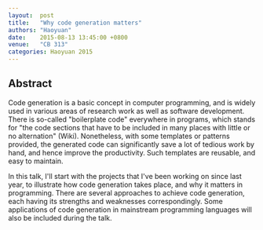 ```yaml
--- 
layout:  post 
title:   "Why code generation matters"
authors: "Haoyuan"
date:    2015-08-13 13:45:00 +0800
venue:   "CB 313"
categories: Haoyuan 2015
--- 
```

## Abstract

Code generation is a basic concept in computer programming, and is
widely used in various areas of research work as well as software
development. There is so-called "boilerplate code" everywhere in
programs, which stands for "the code sections that have to be included
in many places with little or no alternation" (Wiki). Nonetheless,
with some templates or patterns provided, the generated code can
significantly save a lot of tedious work by hand, and hence improve
the productivity. Such templates are reusable, and easy to maintain.

In this talk, I'll start with the projects that I've been working on
since last year, to illustrate how code generation takes place, and
why it matters in programming. There are several approaches to achieve
code generation, each having its strengths and weaknesses
correspondingly. Some applications of code generation in mainstream
programming languages will also be included during the talk.

